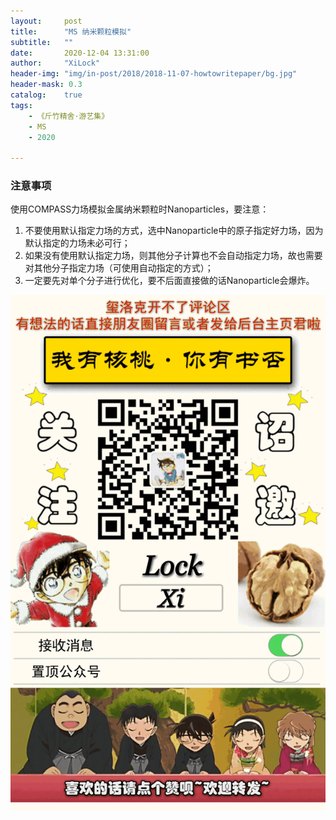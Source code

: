 ```yaml
---
layout:     post
title:      "MS 纳米颗粒模拟"
subtitle:   ""
date:       2020-12-04 13:31:00
author:     "XiLock"
header-img: "img/in-post/2018/2018-11-07-howtowritepaper/bg.jpg"
header-mask: 0.3
catalog:    true
tags:
    - 《斤竹精舍·游艺集》
    - MS
    - 2020

---
```



### 注意事项
使用COMPASS力场模拟金属纳米颗粒时Nanoparticles，要注意：  
1. 不要使用默认指定力场的方式，选中Nanoparticle中的原子指定好力场，因为默认指定的力场未必可行；
2. 如果没有使用默认指定力场，则其他分子计算也不会自动指定力场，故也需要对其他分子指定力场（可使用自动指定的方式）；
3. 一定要先对单个分子进行优化，要不后面直接做的话Nanoparticle会爆炸。


![](/img/wc-tail.GIF)
